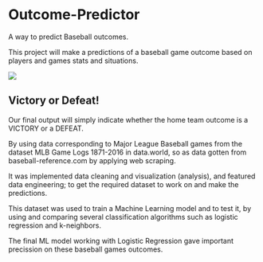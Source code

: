 # Outcome-Predictor
A way to predict Baseball outcomes.

This project will make a predictions of a baseball game outcome based on players and games stats and situations.

![](https://user-images.githubusercontent.com/56207845/72391648-b768a080-36fb-11ea-975a-4192debdde6b.jpg)

## Victory or Defeat!
Our final output will simply indicate whether the home team outcome is a VICTORY or a DEFEAT.

By using data corresponding to Major League Baseball games from the dataset MLB Game Logs 1871-2016 in data.world, so as data gotten from baseball-reference.com by applying web scraping.

It was implemented data cleaning and visualization (analysis), and featured data engineering; to get the required dataset to work on and make the predictions.

This dataset was used to train a Machine Learning model and to test it, by using and comparing several classification algorithms such as logistic regression and k-neighbors.

The final ML model working with Logistic Regression gave important precission on these baseball games outcomes. 
